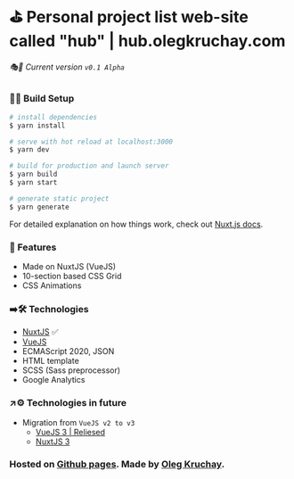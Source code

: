 # ⛳️ Personal project list web-site called "hub" | hub.olegkruchay.com

###### 🎭🎲️ Current version ```v0.1 Alpha```

### 🔩🔧 Build Setup 

```bash
# install dependencies
$ yarn install

# serve with hot reload at localhost:3000
$ yarn dev

# build for production and launch server
$ yarn build
$ yarn start

# generate static project
$ yarn generate
```

For detailed explanation on how things work, check out [Nuxt.js docs](https://nuxtjs.org).

### 💎 Features 

- Made on NuxtJS (VueJS)
- 10-section based CSS Grid
- CSS Animations

### ➡️🛠 Technologies 

- [NuxtJS](https://nuxtjs.org) ✅
- [VueJS](https://vuejs.org)
- ECMAScript 2020, JSON
- HTML template
- SCSS (Sass preprocessor)
- Google Analytics

### ↗️⚙️ Technologies in future 

- Migration from ```VueJS v2 to v3```
  - [VueJS 3 | Reliesed ](http://v3.vuejs.org/)
  - [NuxtJS 3](https://nuxtjs.org) 

### Hosted on [Github pages](https://pages.github.com). Made by [Oleg Kruchay](https://www.olegkruchay.com).
